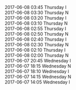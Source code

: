 2017-06-08 03:45 Thursday  I  
2017-06-08 03:30 Thursday  N  
2017-06-08 03:20 Thursday  I  
2017-06-08 03:10 Thursday  N  
2017-06-08 02:55 Thursday  I  
2017-06-08 02:50 Thursday  N  
2017-06-08 02:40 Thursday  I  
2017-06-08 02:30 Thursday  N  
2017-06-08 02:10 Thursday  I  
2017-06-08 02:00 Thursday  N  
2017-06-07 20:45 Wednesday  I  
2017-06-07 18:15 Wednesday  N  
2017-06-07 18:10 Wednesday  I  
2017-06-07 14:15 Wednesday  N  
2017-06-07 14:05 Wednesday  I  
